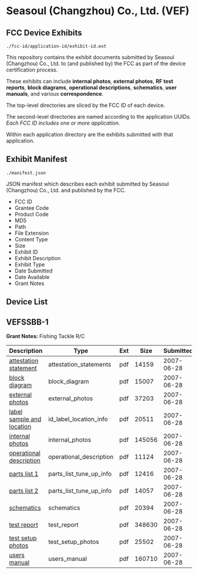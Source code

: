# Seasoul (Changzhou) Co., Ltd. (VEF)
## FCC Device Exhibits

```
./fcc-id/application-id/exhibit-id.ext
```

This repository contains the exhibit documents submitted by Seasoul (Changzhou) Co., Ltd. to (and published by) the FCC as part of the device certification process.

These exhibits can include **internal photos**, **external photos**, **RF test reports**, **block diagrams**, **operational descriptions**, **schematics**, **user manuals**, and various **correspondence**.

The top-level directories are sliced by the FCC ID of each device.

The second-level directories are named according to the application UUIDs. *Each FCC ID includes one or more application.*

Within each application directory are the exhibits submitted with that application. 

## Exhibit Manifest

```
./manifest.json
```

JSON manifest which describes each exhibit submitted by Seasoul (Changzhou) Co., Ltd. and published by the FCC.

- FCC ID
- Grantee Code
- Product Code
- MD5
- Path
- File Extension
- Content Type
- Size
- Exhibit ID
- Exhibit Description
- Exhibit Type
- Date Submitted
- Date Available
- Grant Notes

## Device List
## VEFSSBB-1
**Grant Notes:** Fishing Tackle R/C

| Description | Type | Ext | Size | Submitted | Available |
| ----------- | ---- | --- | ---- | --------- | --------- |
| [attestation statement](VEFSSBB-1/f0ba7f7029b60347acd16df6ab98a7c2/809265.pdf) | attestation_statements | pdf | 14159 | 2007-06-28 | 2007-06-28 |
| [block diagram](VEFSSBB-1/f0ba7f7029b60347acd16df6ab98a7c2/809253.pdf) | block_diagram | pdf | 15007 | 2007-06-28 | 2007-06-28 |
| [external photos](VEFSSBB-1/f0ba7f7029b60347acd16df6ab98a7c2/809257.pdf) | external_photos | pdf | 37203 | 2007-06-28 | 2007-06-28 |
| [label sample and location](VEFSSBB-1/f0ba7f7029b60347acd16df6ab98a7c2/809259.pdf) | id_label_location_info | pdf | 20511 | 2007-06-28 | 2007-06-28 |
| [internal photos](VEFSSBB-1/f0ba7f7029b60347acd16df6ab98a7c2/809261.pdf) | internal_photos | pdf | 145056 | 2007-06-28 | 2007-06-28 |
| [operational description](VEFSSBB-1/f0ba7f7029b60347acd16df6ab98a7c2/809263.pdf) | operational_description | pdf | 11124 | 2007-06-28 | 2007-06-28 |
| [parts list 1](VEFSSBB-1/f0ba7f7029b60347acd16df6ab98a7c2/809270.pdf) | parts_list_tune_up_info | pdf | 12416 | 2007-06-28 | 2007-06-28 |
| [parts list 2](VEFSSBB-1/f0ba7f7029b60347acd16df6ab98a7c2/809271.pdf) | parts_list_tune_up_info | pdf | 14057 | 2007-06-28 | 2007-06-28 |
| [schematics](VEFSSBB-1/f0ba7f7029b60347acd16df6ab98a7c2/809255.pdf) | schematics | pdf | 20394 | 2007-06-28 | 2007-06-28 |
| [test report](VEFSSBB-1/f0ba7f7029b60347acd16df6ab98a7c2/809267.pdf) | test_report | pdf | 348630 | 2007-06-28 | 2007-06-28 |
| [test setup photos](VEFSSBB-1/f0ba7f7029b60347acd16df6ab98a7c2/809269.pdf) | test_setup_photos | pdf | 25502 | 2007-06-28 | 2007-06-28 |
| [users manual](VEFSSBB-1/f0ba7f7029b60347acd16df6ab98a7c2/809272.pdf) | users_manual | pdf | 160710 | 2007-06-28 | 2007-06-28 |

